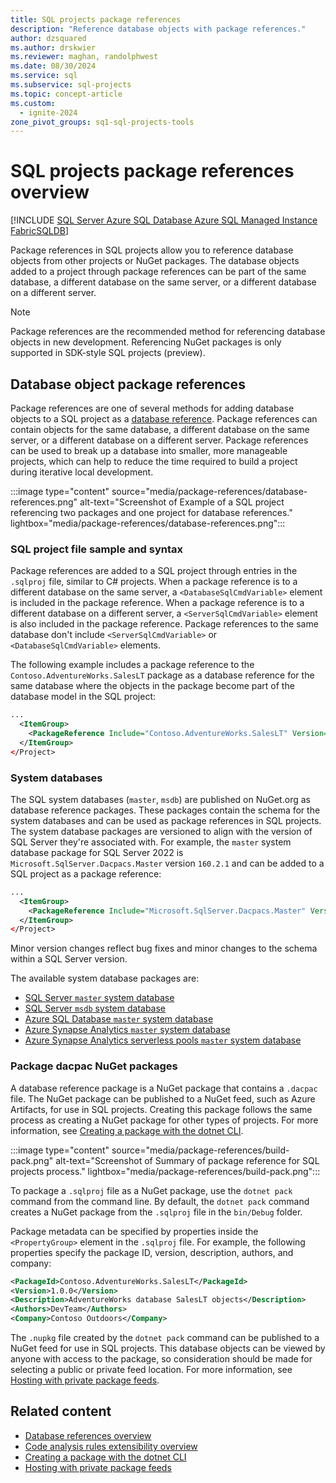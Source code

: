```yaml
---
title: SQL projects package references
description: "Reference database objects with package references."
author: dzsquared
ms.author: drskwier
ms.reviewer: maghan, randolphwest
ms.date: 08/30/2024
ms.service: sql
ms.subservice: sql-projects
ms.topic: concept-article
ms.custom:
  - ignite-2024
zone_pivot_groups: sq1-sql-projects-tools
---
```


# SQL projects package references overview

[!INCLUDE [SQL Server Azure SQL Database Azure SQL Managed Instance FabricSQLDB](../../../includes/applies-to-version/sql-asdb-asdbmi-fabricsqldb.md)]

Package references in SQL projects allow you to reference database objects from other projects or NuGet packages. The database objects added to a project through package references can be part of the same database, a different database on the same server, or a different database on a different server.

> [!NOTE]  
> Package references are the recommended method for referencing database objects in new development. Referencing NuGet packages is only supported in SDK-style SQL projects (preview).

## Database object package references

Package references are one of several methods for adding database objects to a SQL project as a [database reference](database-references.md). Package references can contain objects for the same database, a different database on the same server, or a different database on a different server. Package references can be used to break up a database into smaller, more manageable projects, which can help to reduce the time required to build a project during iterative local development.

:::image type="content" source="media/package-references/database-references.png" alt-text="Screenshot of Example of a SQL project referencing two packages and one project for database references." lightbox="media/package-references/database-references.png":::

### SQL project file sample and syntax

Package references are added to a SQL project through entries in the `.sqlproj` file, similar to C# projects. When a package reference is to a different database on the same server, a `<DatabaseSqlCmdVariable>` element is included in the package reference. When a package reference is to a different database on a different server, a `<ServerSqlCmdVariable>` element is also included in the package reference. Package references to the same database don't include `<ServerSqlCmdVariable>` or `<DatabaseSqlCmdVariable>` elements.

The following example includes a package reference to the `Contoso.AdventureWorks.SalesLT` package as a database reference for the same database where the objects in the package become part of the database model in the SQL project:

```xml
...
  <ItemGroup>
    <PackageReference Include="Contoso.AdventureWorks.SalesLT" Version="1.1.0" />
  </ItemGroup>
</Project>
```

### System databases

The SQL system databases (`master`, `msdb`) are published on NuGet.org as database reference packages. These packages contain the schema for the system databases and can be used as package references in SQL projects. The system database packages are versioned to align with the version of SQL Server they're associated with. For example, the `master` system database package for SQL Server 2022 is `Microsoft.SqlServer.Dacpacs.Master` version `160.2.1` and can be added to a SQL project as a package reference:

```xml
...
  <ItemGroup>
    <PackageReference Include="Microsoft.SqlServer.Dacpacs.Master" Version="160.2.1" />
  </ItemGroup>
</Project>
```

Minor version changes reflect bug fixes and minor changes to the schema within a SQL Server version.

The available system database packages are:

- [SQL Server `master` system database](https://www.nuget.org/packages/Microsoft.SqlServer.Dacpacs.Master)
- [SQL Server `msdb` system database](https://www.nuget.org/packages/Microsoft.SqlServer.Dacpacs.Msdb)
- [Azure SQL Database `master` system database](https://www.nuget.org/packages/Microsoft.SqlServer.Dacpacs.Azure.Master)
- [Azure Synapse Analytics `master` system database](https://www.nuget.org/packages/Microsoft.SqlServer.Dacpacs.Synapse.Master)
- [Azure Synapse Analytics serverless pools `master` system database](https://www.nuget.org/packages/Microsoft.SqlServer.Dacpacs.SynapseServerless.Master)

### Package dacpac NuGet packages

A database reference package is a NuGet package that contains a `.dacpac` file. The NuGet package can be published to a NuGet feed, such as Azure Artifacts, for use in SQL projects. Creating this package follows the same process as creating a NuGet package for other types of projects. For more information, see [Creating a package with the dotnet CLI](/nuget/quickstart/create-and-publish-a-package-using-the-dotnet-cli).

:::image type="content" source="media/package-references/build-pack.png" alt-text="Screenshot of Summary of package reference for SQL projects process." lightbox="media/package-references/build-pack.png":::

To package a `.sqlproj` file as a NuGet package, use the `dotnet pack` command from the command line. By default, the `dotnet pack` command creates a NuGet package from the `.sqlproj` file in the `bin/Debug` folder.

Package metadata can be specified by properties inside the `<PropertyGroup>` element in the `.sqlproj` file. For example, the following properties specify the package ID, version, description, authors, and company:

```xml
<PackageId>Contoso.AdventureWorks.SalesLT</PackageId>
<Version>1.0.0</Version>
<Description>AdventureWorks database SalesLT objects</Description>
<Authors>DevTeam</Authors>
<Company>Contoso Outdoors</Company>
```

The `.nupkg` file created by the `dotnet pack` command can be published to a NuGet feed for use in SQL projects. This database objects can be viewed by anyone with access to the package, so consideration should be made for selecting a public or private feed location. For more information, see [Hosting with private package feeds](/nuget/hosting-packages/overview).

## Related content

- [Database references overview](database-references.md)
- [Code analysis rules extensibility overview](code-analysis-extensibility.md)
- [Creating a package with the dotnet CLI](/nuget/create-packages/creating-a-package-dotnet-cli)
- [Hosting with private package feeds](/nuget/hosting-packages/overview)
